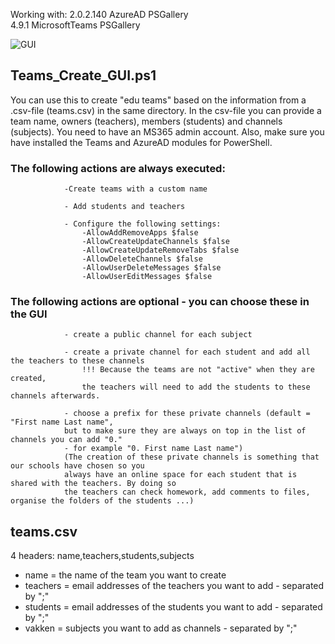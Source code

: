 Working with: 
2.0.2.140            AzureAD                             PSGallery            
4.9.1                MicrosoftTeams                      PSGallery            

![GUI](https://user-images.githubusercontent.com/113233490/208303660-ab4e8536-d2ed-4551-b997-c44eea87714e.PNG)


## Teams_Create_GUI.ps1
You can use this to create "edu teams" based on the information from a .csv-file (teams.csv) in the same directory. In the csv-file you can provide a team name, owners (teachers), members (students) and channels (subjects). You need to have an MS365 admin account. Also, make sure you have installed the Teams and AzureAD modules for PowerShell.
    
   ###      The following actions are always executed:
                -Create teams with a custom name

                - Add students and teachers

                - Configure the following settings:
                    -AllowAddRemoveApps $false 
                    -AllowCreateUpdateChannels $false 
                    -AllowCreateUpdateRemoveTabs $false 
                    -AllowDeleteChannels $false 
                    -AllowUserDeleteMessages $false 
                    -AllowUserEditMessages $false
   
   ###      The following actions are optional - you can choose these in the GUI

                - create a public channel for each subject

                - create a private channel for each student and add all the teachers to these channels
                    !!! Because the teams are not "active" when they are created, 
                    the teachers will need to add the students to these channels afterwards.

                - choose a prefix for these private channels (default = "First name Last name", 
                but to make sure they are always on top in the list of channels you can add "0." 
                - for example "0. First name Last name")
                (The creation of these private channels is something that our schools have chosen so you
                always have an online space for each student that is shared with the teachers. By doing so
                the teachers can check homework, add comments to files, organise the folders of the students ...)

   
## teams.csv
  4 headers: name,teachers,students,subjects
  - name = the name of the team you want to create
  - teachers = email addresses of the teachers you want to add - separated by ";"
  - students = email addresses of the students you want to add - separated by ";"
  - vakken = subjects you want to add as channels - separated by ";"
    
